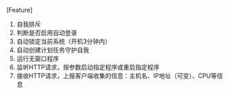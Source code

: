 ﻿[Feature]
1. 自我排斥
1. 判断是否启用自动登录
1. 自动锁定当前系统（开机3分钟内）
1. 自动创建计划任务守护自我
1. 运行无窗口程序
1. 监听HTTP请求，按参数启动指定程序或重启指定程序
1. 接收HTTP请求，上报客户端收集的信息：主机名、IP地址（可变）、CPU等信息